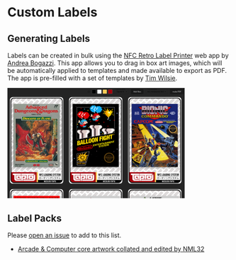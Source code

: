 # Custom Labels

## Generating Labels

Labels can be created in bulk using the [NFC Retro Label Printer](https://nfc-retro-label-printer.netlify.app/) web app by [Andrea Bogazzi](https://github.com/asturur). This app allows you to drag in box art images, which will be automatically applied to templates and made available to export as PDF. The app is pre-filled with a set of templates by [Tim Wilsie](https://twitter.com/timwilsie).

<img src="../assets/images/software/nfcretrolabelprinter.png" width=400 />

## Label Packs

Please [open an issue](https://github.com/wizzomafizzo/mrext/issues/new) to add to this list.

- [Arcade & Computer core artwork collated and edited by NML32](https://mega.nz/folder/vH5WGSJI#UANuzi-5uG9XBqddPeApmw)


